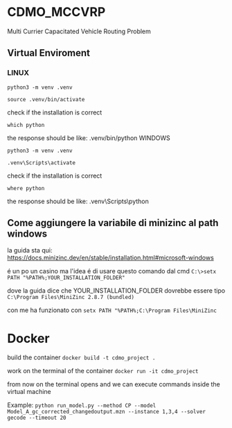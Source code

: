 # CDMO_MCCVRP
Multi Currier Capacitated Vehicle Routing Problem

## Virtual Enviroment

### LINUX

```python3 -m venv .venv```

```source .venv/bin/activate```

check if the installation is correct

```which python```

the response should be like: .venv/bin/python
WINDOWS

```python3 -m venv .venv```

```.venv\Scripts\activate```

check if the installation is correct

```where python```

the response should be like: .venv\Scripts\python

## Come aggiungere la variabile di minizinc al path windows

la guida sta qui: https://docs.minizinc.dev/en/stable/installation.html#microsoft-windows

é un po un casino ma l'idea é di usare questo comando dal cmd
```C:\>setx PATH "%PATH%;YOUR_INSTALLATION_FOLDER"```

dove la guida dice che YOUR_INSTALLATION_FOLDER dovrebbe essere tipo ```C:\Program Files\MiniZinc 2.8.7 (bundled)```

con me ha funzionato con ```setx PATH "%PATH%;C:\Program Files\MiniZinc```


# Docker

build the container
```docker build -t cdmo_project .```

work on the terminal of the container
```docker run -it cdmo_project```

from now on the terminal opens and we can execute commands inside the virtual machine

Example: 
```python run_model.py --method CP --model Model_A_gc_corrected_changedoutput.mzn --instance 1,3,4 --solver gecode --timeout 20```

